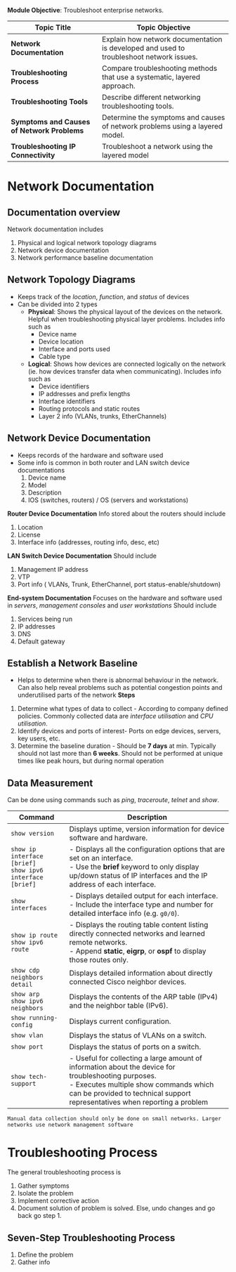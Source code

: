**Module Objective**: Troubleshoot enterprise networks.

|**Topic Title**|**Topic Objective**|
|---|---|
|**Network Documentation**|Explain how network documentation is developed and used to troubleshoot network issues.|
|**Troubleshooting Process**|Compare troubleshooting methods that use a systematic, layered approach.|
|**Troubleshooting Tools**|Describe different networking troubleshooting tools.|
|**Symptoms and Causes of Network Problems**|Determine the symptoms and causes of network problems using a layered model.|
|**Troubleshooting IP Connectivity**|Troubleshoot a network using the layered model|
# Network Documentation
## Documentation overview
Network documentation includes 
1. Physical and logical network topology diagrams
2. Network device documentation
3. Network performance baseline documentation

## Network Topology Diagrams
- Keeps track of the *location*, *function*, and *status* of devices
- Can be divided into 2 types
	- **Physical**: Shows the physical layout of the devices on the network. Helpful when troubleshooting physical layer problems. Includes info such as 
		- Device name
		- Device location
		- Interface and ports used
		- Cable type
	- **Logical**: Shows how devices are connected logically on the network (ie. how devices transfer data when communicating). Includes info such as
		- Device identifiers
		- IP addresses and prefix lengths
		- Interface identifiers
		- Routing protocols and static routes
		- Layer 2 info (VLANs, trunks, EtherChannels)

## Network Device Documentation
- Keeps records of the hardware and software used
- Some info is common in both router and LAN switch device documentations
	1. Device name
	2. Model
	3. Description
	4. IOS (switches, routers) / OS (servers and workstations)

**Router Device Documentation**
Info stored about the routers should include
1. Location
2. License
3. Interface info (addresses, routing info, desc, etc)

**LAN Switch Device Documentation**
Should include
1. Management IP address
2. VTP
3. Port info ( VLANs, Trunk, EtherChannel, port status-enable/shutdown)

**End-system Documentation**
Focuses on the hardware and software used in *servers*, *management consoles* and *user workstations*
Should include
1. Services being run
2. IP addresses
3. DNS
4. Default gateway

## Establish a Network Baseline
- Helps to determine when there is abnormal behaviour in the network. Can also help reveal problems such as potential congestion points and underutilised parts of the network
**Steps**
1. Determine what types of data to collect - According to company defined policies. Commonly collected data are *interface utilisation* and *CPU utilisation*.
2. Identify devices and ports of interest- Ports on edge devices, servers, key users, etc.
3. Determine the baseline duration - Should be **7 days** at min. Typically should not last more than **6 weeks**. Should not be performed at unique times like peak hours, but during normal operation

## Data Measurement
Can be done using commands such as *ping*, *traceroute*, *telnet* and *show*.

| **Command**                                                     | **Description**                                                                                                                                                                                                               |
| --------------------------------------------------------------- | ----------------------------------------------------------------------------------------------------------------------------------------------------------------------------------------------------------------------------- |
| `show version`                                                  | Displays uptime, version information for device software and hardware.                                                                                                                                                        |
| `show ip interface [brief]`   <br>`show ipv6 interface [brief]` | - Displays all the configuration options that are set on an interface.<br>- Use the **brief** keyword to only display up/down status of IP interfaces and the IP address of each interface.                                   |
| `show interfaces`                                               | - Displays detailed output for each interface.<br>- Include the interface type and number for detailed interface info (e.g. `g0/0`).                                                                                          |
| `show ip route`<br>`show ipv6 route`                            | - Displays the routing table content listing directly connected networks and learned remote networks.<br>- Append **static**, **eigrp**, or **ospf** to display those routes only.                                            |
| `show cdp neighbors detail`                                     | Displays detailed information about directly connected Cisco neighbor devices.                                                                                                                                                |
| `show arp`<br>`show ipv6 neighbors`                             | Displays the contents of the ARP table (IPv4) and the neighbor table (IPv6).                                                                                                                                                  |
| `show running-config`                                           | Displays current configuration.                                                                                                                                                                                               |
| `show vlan`                                                     | Displays the status of VLANs on a switch.                                                                                                                                                                                     |
| `show port`                                                     | Displays the status of ports on a switch.                                                                                                                                                                                     |
| `show tech-support`                                             | - Useful for collecting a large amount of information about the device for troubleshooting purposes.<br>- Executes multiple show commands which can be provided to technical support representatives when reporting a problem |
`Manual data collection should only be done on small networks. Larger networks use network management software`


# Troubleshooting Process
The general troubleshooting process is
1. Gather symptoms
2. Isolate the problem
3. Implement corrective action
4. Document solution of problem is solved. Else, undo changes and go back go step 1.

## Seven-Step Troubleshooting Process
1. Define the problem
2. Gather info